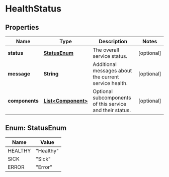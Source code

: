 # HealthStatus

## Properties
Name | Type | Description | Notes
------------ | ------------- | ------------- | -------------
**status** | [**StatusEnum**](#StatusEnum) | The overall service status. |  [optional]
**message** | **String** | Additional messages about the current service health. |  [optional]
**components** | [**List&lt;Component&gt;**](Component.md) | Optional subcomponents of this service and their status. |  [optional]

<a name="StatusEnum"></a>
## Enum: StatusEnum
Name | Value
---- | -----
HEALTHY | &quot;Healthy&quot;
SICK | &quot;Sick&quot;
ERROR | &quot;Error&quot;
